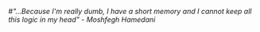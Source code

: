 #*"...Because I'm really dumb, I have a short memory and I cannot keep all this logic in my head" - Moshfegh Hamedani*